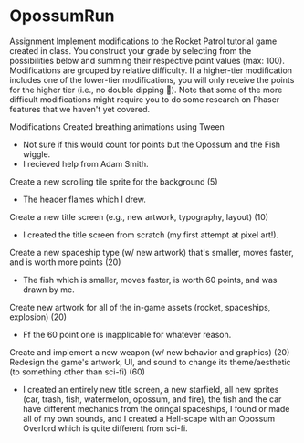 # OpossumRun

Assignment
Implement modifications to the Rocket Patrol tutorial game created in class. You construct your grade by selecting from the possibilities below and summing their respective point values (max: 100). Modifications are grouped by relative difficulty. If a higher-tier modification includes one of the lower-tier modifications, you will only receive the points for the higher tier (i.e., no double dipping 🥨). Note that some of the more difficult modifications might require you to do some research on Phaser features that we haven't yet covered.

Modifications
Created breathing animations using Tween
  - Not sure if this would count for points but the Opossum and the Fish wiggle.
  - I recieved help from Adam Smith.

Create a new scrolling tile sprite for the background (5)
  - The header flames which I drew.
  
Create a new title screen (e.g., new artwork, typography, layout) (10)
  - I created the title screen from scratch (my first attempt at pixel art!).
  
Create a new spaceship type (w/ new artwork) that's smaller, moves faster, and is worth more points (20)
  - The fish which is smaller, moves faster, is worth 60 points, and was drawn by me.
  
Create new artwork for all of the in-game assets (rocket, spaceships, explosion) (20) 
  - Ff the 60 point one is inapplicable for whatever reason.
  
Create and implement a new weapon (w/ new behavior and graphics) (20)
Redesign the game's artwork, UI, and sound to change its theme/aesthetic (to something other than sci-fi) (60)
  - I created an entirely new title screen, a new starfield, all new sprites (car, trash, fish, watermelon, opossum, and fire), the fish and the car have different mechanics from the oringal spaceships, I found or made all of my own sounds, and I created a Hell-scape with an Opossum Overlord which is quite different from sci-fi.
